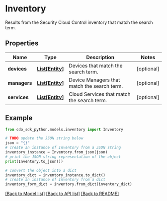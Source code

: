 # Inventory

Results from the Security Cloud Control inventory that match the search term.

## Properties

Name | Type | Description | Notes
------------ | ------------- | ------------- | -------------
**devices** | [**List[Entity]**](Entity.md) | Devices that match the search term. | [optional] 
**managers** | [**List[Entity]**](Entity.md) | Device Managers that match the search term. | [optional] 
**services** | [**List[Entity]**](Entity.md) | Cloud Services that match the search term. | [optional] 

## Example

```python
from cdo_sdk_python.models.inventory import Inventory

# TODO update the JSON string below
json = "{}"
# create an instance of Inventory from a JSON string
inventory_instance = Inventory.from_json(json)
# print the JSON string representation of the object
print(Inventory.to_json())

# convert the object into a dict
inventory_dict = inventory_instance.to_dict()
# create an instance of Inventory from a dict
inventory_form_dict = inventory.from_dict(inventory_dict)
```
[[Back to Model list]](../README.md#documentation-for-models) [[Back to API list]](../README.md#documentation-for-api-endpoints) [[Back to README]](../README.md)



